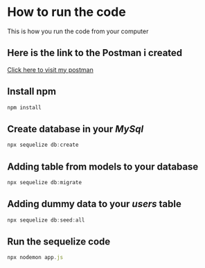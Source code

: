 # How to run the code
This is how you run the code from your computer

## Here is the link to the **Postman** i created
[Click here to visit my postman]([https://api.postman.com/collections/28453160-da5b7ecc-0fc7-4ab9-b17c-f0b349258a89?access_key=PMAT-01HB3NBQMCZMXH71A72GPQCHWS](https://drive.google.com/drive/folders/11637tmDibwKfLlHER57cPGrqrDzuHkn5?usp=drive_link))

## Install npm
``` javascript
npm install
```

## Create database in your *MySql*
``` javascript
npx sequelize db:create
```

## Adding table from models to your database
``` javascript
npx sequelize db:migrate
```

## Adding dummy data to your *users* table
``` javascript
npx sequelize db:seed:all
```

## Run the sequelize code 
``` javascript
npx nodemon app.js
```
